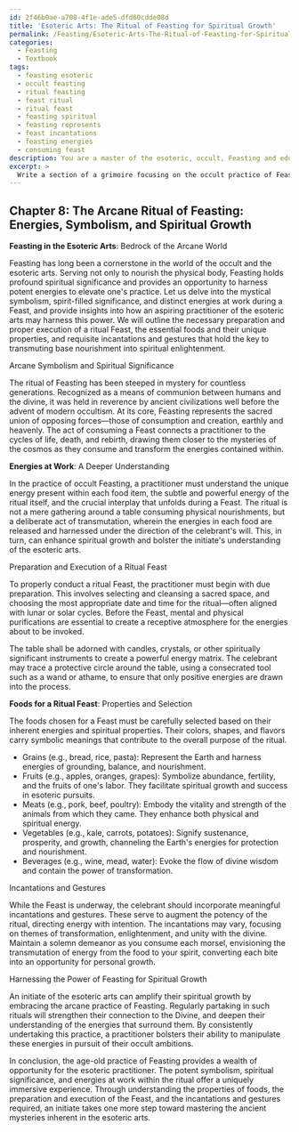 ```yaml
---
id: 2f46b0ae-a708-4f1e-ade5-dfd60cdde08d
title: 'Esoteric Arts: The Ritual of Feasting for Spiritual Growth'
permalink: /Feasting/Esoteric-Arts-The-Ritual-of-Feasting-for-Spiritual-Growth/
categories:
  - Feasting
  - Textbook
tags:
  - feasting esoteric
  - occult feasting
  - ritual feasting
  - feast ritual
  - ritual feast
  - feasting spiritual
  - feasting represents
  - feast incantations
  - feasting energies
  - consuming feast
description: You are a master of the esoteric, occult, Feasting and education, you have written many textbooks on the subject in ways that provide students with rich and deep understanding of the subject. You are being asked to write textbook-like sections on a topic and you do it with full context, explainability, and reliability in accuracy to the true facts of the topic at hand, in a textbook style that a student would easily be able to learn from, in a rich, engaging, and contextual way. Always include relevant context (such as formulas and history), related concepts, and in a way that someone can gain deep insights from.
excerpt: > 
  Write a section of a grimoire focusing on the occult practice of Feasting, specifically discussing the arcane symbolism, spiritual significance, and energies involved in this ritualistic aspect. Detail the preparation and proper execution of a ritual feast, the various foods and their properties, and any important incantations or gestures to be performed during the rite. Provide insights on how an initiate can harness the powers of Feasting to enhance their spiritual growth and understanding of the esoteric arts.
---
```

## Chapter 8: The Arcane Ritual of Feasting: Energies, Symbolism, and Spiritual Growth

**Feasting in the Esoteric Arts**: Bedrock of the Arcane World

Feasting has long been a cornerstone in the world of the occult and the esoteric arts. Serving not only to nourish the physical body, Feasting holds profound spiritual significance and provides an opportunity to harness potent energies to elevate one's practice. Let us delve into the mystical symbolism, spirit-filled significance, and distinct energies at work during a Feast, and provide insights into how an aspiring practitioner of the esoteric arts may harness this power. We will outline the necessary preparation and proper execution of a ritual Feast, the essential foods and their unique properties, and requisite incantations and gestures that hold the key to transmuting base nourishment into spiritual enlightenment.

Arcane Symbolism and Spiritual Significance

The ritual of Feasting has been steeped in mystery for countless generations. Recognized as a means of communion between humans and the divine, it was held in reverence by ancient civilizations well before the advent of modern occultism. At its core, Feasting represents the sacred union of opposing forces—those of consumption and creation, earthly and heavenly. The act of consuming a Feast connects a practitioner to the cycles of life, death, and rebirth, drawing them closer to the mysteries of the cosmos as they consume and transform the energies contained within.

**Energies at Work**: A Deeper Understanding

In the practice of occult Feasting, a practitioner must understand the unique energy present within each food item, the subtle and powerful energy of the ritual itself, and the crucial interplay that unfolds during a Feast. The ritual is not a mere gathering around a table consuming physical nourishments, but a deliberate act of transmutation, wherein the energies in each food are released and harnessed under the direction of the celebrant's will. This, in turn, can enhance spiritual growth and bolster the initiate's understanding of the esoteric arts.

Preparation and Execution of a Ritual Feast

To properly conduct a ritual Feast, the practitioner must begin with due preparation. This involves selecting and cleansing a sacred space, and choosing the most appropriate date and time for the ritual—often aligned with lunar or solar cycles. Before the Feast, mental and physical purifications are essential to create a receptive atmosphere for the energies about to be invoked.

The table shall be adorned with candles, crystals, or other spiritually significant instruments to create a powerful energy matrix. The celebrant may trace a protective circle around the table, using a consecrated tool such as a wand or athame, to ensure that only positive energies are drawn into the process.

**Foods for a Ritual Feast**: Properties and Selection

The foods chosen for a Feast must be carefully selected based on their inherent energies and spiritual properties. Their colors, shapes, and flavors carry symbolic meanings that contribute to the overall purpose of the ritual.

- Grains (e.g., bread, rice, pasta): Represent the Earth and harness energies of grounding, balance, and nourishment.
- Fruits (e.g., apples, oranges, grapes): Symbolize abundance, fertility, and the fruits of one's labor. They facilitate spiritual growth and success in esoteric pursuits.
- Meats (e.g., pork, beef, poultry): Embody the vitality and strength of the animals from which they came. They enhance both physical and spiritual energy.
- Vegetables (e.g., kale, carrots, potatoes): Signify sustenance, prosperity, and growth, channeling the Earth's energies for protection and nourishment.
- Beverages (e.g., wine, mead, water): Evoke the flow of divine wisdom and contain the power of transformation.

Incantations and Gestures

While the Feast is underway, the celebrant should incorporate meaningful incantations and gestures. These serve to augment the potency of the ritual, directing energy with intention. The incantations may vary, focusing on themes of transformation, enlightenment, and unity with the divine. Maintain a solemn demeanor as you consume each morsel, envisioning the transmutation of energy from the food to your spirit, converting each bite into an opportunity for personal growth.

Harnessing the Power of Feasting for Spiritual Growth

An initiate of the esoteric arts can amplify their spiritual growth by embracing the arcane practice of Feasting. Regularly partaking in such rituals will strengthen their connection to the Divine, and deepen their understanding of the energies that surround them. By consistently undertaking this practice, a practitioner bolsters their ability to manipulate these energies in pursuit of their occult ambitions.

In conclusion, the age-old practice of Feasting provides a wealth of opportunity for the esoteric practitioner. The potent symbolism, spiritual significance, and energies at work within the ritual offer a uniquely immersive experience. Through understanding the properties of foods, the preparation and execution of the Feast, and the incantations and gestures required, an initiate takes one more step toward mastering the ancient mysteries inherent in the esoteric arts.
